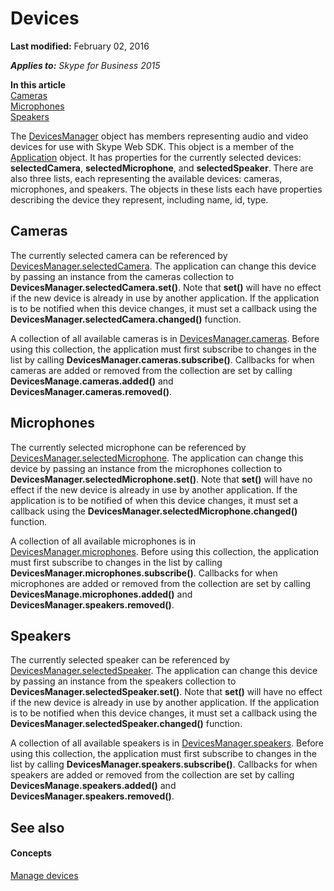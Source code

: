 
# Devices

 **Last modified:** February 02, 2016

 _**Applies to:** Skype for Business 2015_

 **In this article**<br/>
[Cameras](#sectionSection0)<br/>
[Microphones](#sectionSection1)<br/>
[Speakers](#sectionSection2)


The [DevicesManager](https://msdn.microsoft.com/en-us/library/office/mt657715(v=office.16).aspx.md) object has members representing audio and video devices for use with Skype Web SDK. This object is a member of the [Application](https://msdn.microsoft.com/en-us/library/office/dn962124(v=office.16).aspx.md) object. It has properties for the currently selected devices: **selectedCamera**, **selectedMicrophone**, and **selectedSpeaker**. There are also three lists, each representing the available devices: cameras, microphones, and speakers. The objects in these lists each have properties describing the device they represent, including name, id, type.

## Cameras
<a name="sectionSection0"> </a>

The currently selected camera can be referenced by [DevicesManager.selectedCamera](https://msdn.microsoft.com/en-us/library/office/mt657715(v=office.16).aspx.md). The application can change this device by passing an instance from the cameras collection to  **DevicesManager.selectedCamera.set()**. Note that **set()** will have no effect if the new device is already in use by another application. If the application is to be notified when this device changes, it must set a callback using the **DevicesManager.selectedCamera.changed()** function.

A collection of all available cameras is in [DevicesManager.cameras](https://msdn.microsoft.com/en-us/library/office/mt657715(v=office.16).aspx.md). Before using this collection, the application must first subscribe to changes in the list by calling  **DevicesManager.cameras.subscribe()**. Callbacks for when cameras are added or removed from the collection are set by calling **DevicesManage.cameras.added()** and **DevicesManager.cameras.removed()**.


## Microphones
<a name="sectionSection1"> </a>

The currently selected microphone can be referenced by [DevicesManager.selectedMicrophone](https://msdn.microsoft.com/en-us/library/office/mt657715(v=office.16).aspx.md). The application can change this device by passing an instance from the microphones collection to  **DevicesManager.selectedMicrophone.set()**. Note that **set()** will have no effect if the new device is already in use by another application. If the application is to be notified of when this device changes, it must set a callback using the **DevicesManager.selectedMicrophone.changed()** function.

A collection of all available microphones is in [DevicesManager.microphones](https://msdn.microsoft.com/en-us/library/office/mt657715(v=office.16).aspx.md). Before using this collection, the application must first subscribe to changes in the list by calling  **DevicesManager.microphones.subscribe()**. Callbacks for when microphones are added or removed from the collection are set by calling **DevicesManage.microphones.added()** and **DevicesManager.speakers.removed()**.


## Speakers
<a name="sectionSection2"> </a>

The currently selected speaker can be referenced by [DevicesManager.selectedSpeaker](https://msdn.microsoft.com/en-us/library/office/mt657715(v=office.16).aspx.md). The application can change this device by passing an instance from the speakers collection to  **DevicesManager.selectedSpeaker.set()**. Note that **set()** will have no effect if the new device is already in use by another application. If the application is to be notified when this device changes, it must set a callback using the **DevicesManager.selectedSpeaker.changed()** function.

A collection of all available speakers is in [DevicesManager.speakers](https://msdn.microsoft.com/en-us/library/office/mt657715(v=office.16).aspx.md). Before using this collection, the application must first subscribe to changes in the list by calling  **DevicesManager.speakers.subscribe()**. Callbacks for when speakers are added or removed from the collection are set by calling **DevicesManage.speakers.added()** and **DevicesManager.speakers.removed()**.


## See also
<a name="sectionSection2"> </a>


#### Concepts


[Manage devices]( /ManageDevices.md)
